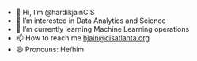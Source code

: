 - 👋 Hi, I’m @hardikjainCIS
- 👀 I’m interested in Data Analytics and Science
- 🌱 I’m currently learning Machine Learning operations
- 📫 How to reach me hjain@cisatlanta.org
- 😄 Pronouns: He/him

<!---
hardikjainCIS/hardikjainCIS is a ✨ special ✨ repository because its `README.md` (this file) appears on your GitHub profile.
You can click the Preview link to take a look at your changes.
--->
